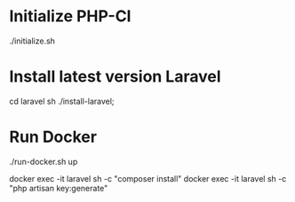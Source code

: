# Initialize PHP-CI

./initialize.sh
# Install latest version Laravel 
cd laravel 
sh ./install-laravel;
# Run Docker

./run-docker.sh up

docker exec -it laravel sh -c "composer install"
docker exec -it laravel sh -c "php artisan key:generate"
